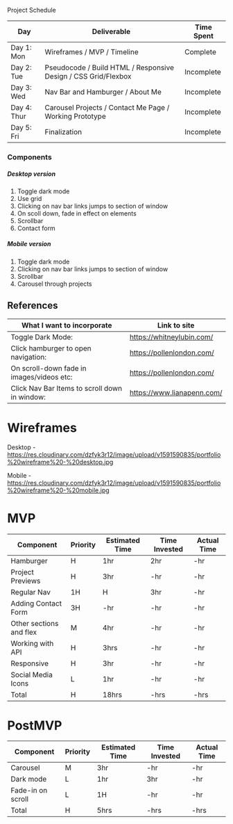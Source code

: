 Project Schedule

|  Day | Deliverable | Time Spent
|---|---|---|
|Day 1: Mon| Wireframes / MVP / Timeline| Complete
|Day 2: Tue| Pseudocode / Build HTML / Responsive Design / CSS Grid/Flexbox| Incomplete
|Day 3: Wed| Nav Bar and Hamburger / About Me| Incomplete
|Day 4: Thur| Carousel Projects / Contact Me Page / Working Prototype| Incomplete
|Day 5: Fri| Finalization| Incomplete

### Components
##### Desktop version
1. Toggle dark mode
2. Use grid
3. Clicking on nav bar links jumps to section of window
4. On scoll down, fade in effect on elements
5. Scrollbar
6. Contact form

##### Mobile version
1. Toggle dark mode
2. Clicking on nav bar links jumps to section of window
3. Scrollbar
4. Carousel through projects
## References
| What I want to incorporate | Link to site
---|---
|Toggle Dark Mode: | https://whitneylubin.com/
|Click hamburger to open navigation: | https://pollenlondon.com/
|On scroll-down fade in images/videos etc: | https://pollenlondon.com/
|Click Nav Bar Items to scroll down in window: | https://www.lianapenn.com/

# Wireframes
Desktop - https://res.cloudinary.com/dzfyk3r12/image/upload/v1591590835/portfolio%20wireframe%20-%20desktop.jpg

Mobile - https://res.cloudinary.com/dzfyk3r12/image/upload/v1591590835/portfolio%20wireframe%20-%20mobile.jpg

# MVP
| Component	| Priority	| Estimated Time |	Time Invested	| Actual Time
|---|---|---|---|---|
|Hamburger	|H	|1hr	|2hr	|-hr
|Project Previews	|H	|3hr	|-hr	|-hr
|Regular Nav	|1H	|H	|3hr	|-hr
|Adding Contact Form	|3H	|-hr	|-hr	|-hr
|Other sections and flex	|M	|4hr	|-hr	|-hr
|Working with API	|H	|3hrs	|-hr	|-hr
|Responsive	|H	|3hr	|-hr	|-hr
|Social Media Icons	|L	|1hr	|-hr	|-hr
|Total	|H	|18hrs	|-hrs	|-hrs

# PostMVP
| Component	| Priority	| Estimated Time |	Time Invested	| Actual Time
|---|---|---|---|---|
|Carousel	|M	|3hr	|-hr	|-hr
|Dark mode	|L	|1hr	|3hr	|-hr
|Fade-in on scroll	|L	|1H	|-hr	|-hr
|Total	|H	|5hrs	|-hrs	|-hrs
